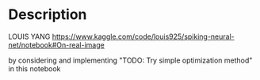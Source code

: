 # Description


LOUIS YANG
https://www.kaggle.com/code/louis925/spiking-neural-net/notebook#On-real-image

by considering and implementing "TODO: Try simple optimization method" in this notebook
